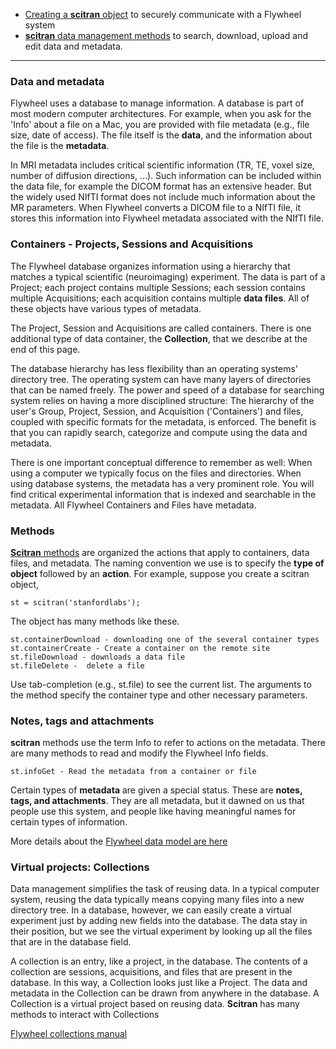 * [Creating a **scitran** object](Connecting-and-Authentication) to securely communicate with a Flywheel system 
* [**scitran** data management methods](data-management) to search, download, upload and edit data and metadata.

***

### Data and metadata
Flywheel uses a database to manage information.  A database is part of most modern computer architectures. For example, when you ask for the 'Info' about a file on a Mac, you are provided with file metadata (e.g., file size, date of access). The file itself is the **data**, and the information about the file is the **metadata**. 

In MRI metadata includes critical scientific information (TR, TE, voxel size, number of diffusion directions, ...). Such information can be included within the data file, for example the DICOM format has an extensive header. But the widely used NIfTI format does not include much information about the MR parameters. When Flywheel converts a DICOM file to a NIfTI file, it stores this information into Flywheel metadata associated with the NIfTI file.

### Containers - Projects, Sessions and Acquisitions
The Flywheel database organizes information using a hierarchy that matches a typical scientific (neuroimaging) experiment. The data is part of a Project; each project contains multiple Sessions; each session contains multiple Acquisitions; each acquisition contains multiple **data files**.  All of these objects have various types of metadata.

The Project, Session and Acquisitions are called containers.  There is one additional type of data container, the **Collection**, that we describe at the end of this page.

The database hierarchy has less flexibility than an operating systems' directory tree. The operating system can have many layers of directories that can be named freely. The power and speed of a database for searching system relies on having a more disciplined structure:  The hierarchy of the user's Group, Project, Session, and Acquisition ('Containers') and files, coupled with specific formats for the metadata, is enforced. The benefit is that you can rapidly search, categorize and compute using the data and metadata.

There is one important conceptual difference to remember as well: When using a computer we typically focus on the files and directories. When using database systems, the metadata has a very prominent role. You will find critical experimental information that is indexed and searchable in the metadata. All Flywheel Containers and Files have metadata. 

### Methods

[**Scitran** methods](https://github.com/vistalab/scitran/wiki/scitran-methods) are organized the actions that apply to containers, data files, and metadata. The naming convention we use is to specify the **type of object** followed by an **action**.  For example, suppose you create a scitran object, 

    st = scitran('stanfordlabs');

The object has many methods like these.
```
st.containerDownload - downloading one of the several container types
st.containerCreate - Create a container on the remote site
st.fileDownload - downloads a data file
st.fileDelete -  delete a file
```
Use tab-completion (e.g., st.file<Tab>) to see the current list. The arguments to the method specify the container type and other necessary parameters. 

### Notes, tags and attachments

**scitran** methods use the term Info to refer to actions on the metadata. There are many methods to read and modify the Flywheel Info fields.

    st.infoGet - Read the metadata from a container or file

Certain types of **metadata** are given a special status.  These are **notes, tags, and attachments**.  They are all metadata, but it dawned on us that people use this system, and people like having meaningful names for certain types of information. 

More details about the [Flywheel data model are here](Flywheel-data-model)

### Virtual projects:  Collections

Data management simplifies the task of reusing data.  In a typical computer system, reusing the data typically means copying many files into a new directory tree.  In a database, however, we can easily create a virtual experiment just by adding new fields into the database.  The data stay in their position, but we see the virtual experiment by looking up all the files that are in the database field.

A collection is an entry, like a project, in the database.  The contents of a collection are sessions, acquisitions, and files that are present in the database.  In this way, a Collection looks just like a Project.  The data and metadata in the Collection can be drawn from anywhere in the database.  A Collection is a virtual project based on reusing data.  **Scitran** has many methods to interact with Collections

[Flywheel collections manual](https://docs.flywheel.io/display/EM/Using+Collections)